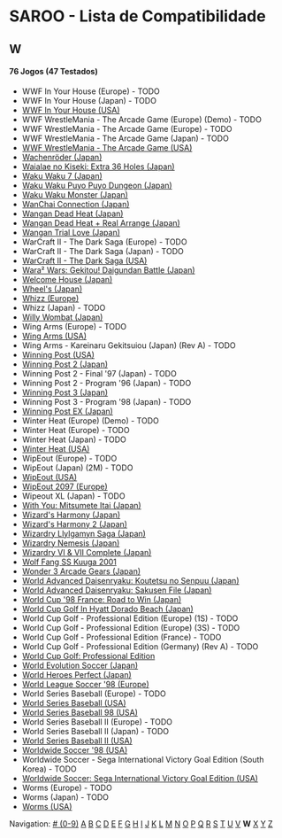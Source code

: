 # SAROO - Lista de Compatibilidade

## W

#### 76 Jogos (47 Testados)

- WWF In Your House (Europe) - TODO
- WWF In Your House (Japan) - TODO
- [WWF In Your House (USA)](../../Regions/USA/T-8126H/01/README.md)
- WWF WrestleMania - The Arcade Game (Europe) (Demo) - TODO
- WWF WrestleMania - The Arcade Game (Europe) - TODO
- WWF WrestleMania - The Arcade Game (Japan) - TODO
- [WWF WrestleMania - The Arcade Game (USA)](../../Regions/USA/T-8112H/01/README.md)
- [Wachenröder (Japan)](../../Regions/Japan/GS-9183/01/README.md)
- [Waialae no Kiseki: Extra 36 Holes (Japan)](../../Regions/Japan/T-11402G/01/README.md)
- [Waku Waku 7 (Japan)](../../Regions/Japan/T-1515G/01/README.md)
- [Waku Waku Puyo Puyo Dungeon (Japan)](../../Regions/Japan/T-6608G/01/README.md)
- [Waku Waku Monster (Japan)](../../Regions/Japan/T-16608G/01/README.md)
- [WanChai Connection (Japan)](../../Regions/Japan/GS-9007/01/README.md)
- [Wangan Dead Heat (Japan)](../../Regions/Japan/T-9102G/01/README.md)
- [Wangan Dead Heat + Real Arrange (Japan)](../../Regions/Japan/T-9103G/01/README.md)
- [Wangan Trial Love (Japan)](../../Regions/Japan/T-9110G/01/README.md)
- WarCraft II - The Dark Saga (Europe) - TODO
- WarCraft II - The Dark Saga (Japan) - TODO
- [WarCraft II - The Dark Saga (USA)](../../Regions/USA/T-5023H/01/README.md)
- [Wara² Wars: Gekitou! Daigundan Battle (Japan)](../../Regions/Japan/T-21507G/01/README.md)
- [Welcome House (Japan)](../../Regions/Japan/T-15027G/01/README.md)
- [Wheel's (Japan)](../../Regions/Japan/610609201/01/README.md)
- [Whizz (Europe)](../../Regions/Europe/T-9515H-50/01/README.md)
- Whizz (Japan) - TODO
- [Willy Wombat (Japan)](../../Regions/Japan/T-14306G/01/README.md)
- Wing Arms (Europe) - TODO
- [Wing Arms (USA)](../../Regions/USA/MK-81024/01/README.md)
- Wing Arms - Kareinaru Gekitsuiou (Japan) (Rev A) - TODO
- [Winning Post (USA)](../../Regions/USA/T-7602H/01/README.md)
- [Winning Post 2 (Japan)](../../Regions/Japan/T-7612G/01/README.md)
- Winning Post 2 - Final '97 (Japan) - TODO
- Winning Post 2 - Program '96 (Japan) - TODO
- [Winning Post 3 (Japan)](../../Regions/Japan/T-7660G/01/README.md)
- Winning Post 3 - Program '98 (Japan) - TODO
- [Winning Post EX (Japan)](../../Regions/Japan/T-7606G/01/README.md)
- Winter Heat (Europe) (Demo) - TODO
- Winter Heat (Europe) - TODO
- Winter Heat (Japan) - TODO
- [Winter Heat (USA)](../../Regions/USA/MK-81129/01/README.md)
- WipEout (Europe) - TODO
- WipEout (Japan) (2M) - TODO
- [WipEout (USA)](../../Regions/USA/T-18601H/01/README.md)
- [WipEout 2097 (Europe)](../../Regions/Europe/T-11308H-50/01/README.md)
- Wipeout XL (Japan) - TODO
- [With You: Mitsumete Itai (Japan)](../../Regions/Japan/T-20117G/01/README.md)
- [Wizard's Harmony (Japan)](../../Regions/Japan/T-22001G/01/README.md)
- [Wizard's Harmony 2 (Japan)](../../Regions/Japan/T-22004G/01/README.md)
- [Wizardry Llylgamyn Saga (Japan)](../../Regions/Japan/T-38601G/01/README.md)
- [Wizardry Nemesis (Japan)](../../Regions/Japan/T-37001G/01/README.md)
- [Wizardry VI & VII Complete (Japan)](../../Regions/Japan/T-1306G/01/README.md)
- [Wolf Fang SS Kuuga 2001](../../Regions/Japan/T-26105G/01/README.md)
- [Wonder 3 Arcade Gears (Japan)](../../Regions/Japan/T-26107G/01/README.md)
- [World Advanced Daisenryaku: Koutetsu no Senpuu (Japan)](../../Regions/Japan/GS9025/01/README.md)
- [World Advanced Daisenryaku: Sakusen File (Japan)](../../Regions/Japan/GS-9082/01/README.md)
- [World Cup '98 France: Road to Win (Japan)](../../Regions/Japan/GS-9196/01/README.md)
- [World Cup Golf In Hyatt Dorado Beach (Japan)](../../Regions/Japan/T-7301G/01/README.md)
- World Cup Golf - Professional Edition (Europe) (1S) - TODO
- World Cup Golf - Professional Edition (Europe) (3S) - TODO
- World Cup Golf - Professional Edition (France) - TODO
- World Cup Golf - Professional Edition (Germany) (Rev A) - TODO
- [World Cup Golf: Professional Edition](../../Regions/USA/T-7903H/01/README.md)
- [World Evolution Soccer (Japan)](../../Regions/Japan/T-2002G/01/README.md)
- [World Heroes Perfect (Japan)](../../Regions/Japan/T-3103G/01/README.md)
- [World League Soccer '98 (Europe)](../../Regions/Europe/MK-81181/01/README.md)
- World Series Baseball (Europe) - TODO
- [World Series Baseball (USA)](../../Regions/USA/MK-81109/01/README.md)
- [World Series Baseball 98 (USA)](../../Regions/USA/MK-81127/01/README.md)
- World Series Baseball II (Europe) - TODO
- World Series Baseball II (Japan) - TODO
- [World Series Baseball II (USA)](../../Regions/USA/MK-81113/01/README.md)
- [Worldwide Soccer '98 (USA)](../../Regions/USA/MK-81123/01/README.md)
- Worldwide Soccer - Sega International Victory Goal Edition (South Korea) - TODO
- [Worldwide Soccer: Sega International Victory Goal Edition (USA)](../../Regions/USA/MK-81105/01/README.md)
- Worms (Europe) - TODO
- Worms (Japan) - TODO
- [Worms (USA)](../../Regions/USA/T-16403H/01/README.md)

Navigation:
[# (0-9)](./09.md) [A](./A.md) [B](./B.md) [C](./C.md) [D](./D.md) [E](./E.md) [F](./F.md) [G](./G.md) [H](./H.md) [I](./I.md) [J](./J.md) [K](./K.md) [L](./L.md) [M](./M.md) [N](./N.md) [O](./O.md) [P](./P.md) [Q](./Q.md) [R](./R.md) [S](./S.md) [T](./T.md) [U](./U.md) [V](./V.md) **W** [X](./X.md) [Y](./Y.md) [Z](./Z.md)
